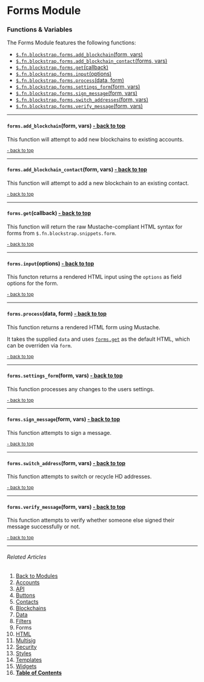 Forms Module <a name="docs_home"></a>
=====================================

### Functions & Variables

The Forms Module features the following functions:

* [`$.fn.blockstrap.forms.add_blockchain`(form, vars)](#forms_add_blockchain)
* [`$.fn.blockstrap.forms.add_blockchain_contact`(forms, vars)](#forms_add_blockchain_contact)
* [`$.fn.blockstrap.forms.get`(callback)](#forms_get)
* [`$.fn.blockstrap.forms.input`(options)](#forms_input)
* [`$.fn.blockstrap.forms.process`(data, form)](#forms_process)
* [`$.fn.blockstrap.forms.settings_form`(form, vars)](#forms_settings)
* [`$.fn.blockstrap.forms.sign_message`(form, vars)](#forms_sign)
* [`$.fn.blockstrap.forms.switch_addresses`(form, vars)](#forms_switch)
* [`$.fn.blockstrap.forms.verify_message`(form, vars)](#forms_verify)

--------------------------------------------------------------------------------

#### `forms.add_blockchain`(form, vars) <a name="forms_add_blockchain" class="pull-right" href="#docs_home"><i class="glyphicon glyphicon-upload"></i>- back to top</a>

This function will attempt to add new blockchains to existing accounts.

<a href="#docs_home"><small>- back to top</small></a>

--------------------------------------------------------------------------------

#### `forms.add_blockchain_contact`(form, vars) <a name="forms_add_blockchain_contact" class="pull-right" href="#docs_home"><i class="glyphicon glyphicon-upload"></i>- back to top</a>

This function will attempt to add a new blockchain to an existing contact.

<a href="#docs_home"><small>- back to top</small></a>

--------------------------------------------------------------------------------

#### `forms.get`(callback) <a name="forms_get" class="pull-right" href="#docs_home"><i class="glyphicon glyphicon-upload"></i>- back to top</a>

This function will return the raw Mustache-compliant HTML syntax for forms from `$.fn.blockstrap.snippets.form`.

<a href="#docs_home"><small>- back to top</small></a>

--------------------------------------------------------------------------------

#### `forms.input`(options) <a name="forms_input" class="pull-right" href="#docs_home"><i class="glyphicon glyphicon-upload"></i>- back to top</a>

This functon returns a rendered HTML input using the `options` as field options for the form.

<a href="#docs_home"><small>- back to top</small></a>

--------------------------------------------------------------------------------

#### `forms.process`(data, form) <a name="forms_process" class="pull-right" href="#docs_home"><i class="glyphicon glyphicon-upload"></i>- back to top</a>

This function returns a rendered HTML form using Mustache.

It takes the supplied `data` and uses [`forms.get`](#forms_get) as the default HTML, which can be overriden via `form`.

<a href="#docs_home"><small>- back to top</small></a>

--------------------------------------------------------------------------------

#### `forms.settings_form`(form, vars) <a name="forms_settings" class="pull-right" href="#docs_home"><i class="glyphicon glyphicon-upload"></i>- back to top</a>

This function processes any changes to the users settings.

<a href="#docs_home"><small>- back to top</small></a>

--------------------------------------------------------------------------------

#### `forms.sign_message`(form, vars) <a name="forms_sign" class="pull-right" href="#docs_home"><i class="glyphicon glyphicon-upload"></i>- back to top</a>

This function attempts to sign a message.

<a href="#docs_home"><small>- back to top</small></a>

--------------------------------------------------------------------------------

#### `forms.switch_address`(form, vars) <a name="forms_switch_address" class="pull-right" href="#docs_home"><i class="glyphicon glyphicon-upload"></i>- back to top</a>

This function attempts to switch or recycle HD addresses.

<a href="#docs_home"><small>- back to top</small></a>

--------------------------------------------------------------------------------

#### `forms.verify_message`(form, vars) <a name="forms_verify" class="pull-right" href="#docs_home"><i class="glyphicon glyphicon-upload"></i>- back to top</a>

This function attempts to verify whether someone else signed their message successfully or not.

<a href="#docs_home"><small>- back to top</small></a>

---

###### Related Articles

01. [Back to Modules](../../modules/)
02. [Accounts](../accounts/)
03. [API](../api/)
04. [Buttons](../buttons/)
05. [Contacts](../contacts/)
06. [Blockchains](../blockchains/)
07. [Data](../data/)
08. [Filters](../filters/)
09. Forms
10. [HTML](../html/)
11. [Multisig](../multisig/)
12. [Security](../security/)
13. [Styles](../styles/)
14. [Templates](../templates/)
15. [Widgets](../widgets/)
16. [__Table of Contents__](../../../)